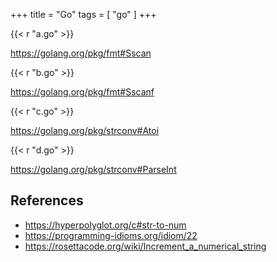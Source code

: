 +++
title = "Go"
tags = [ "go" ]
+++

{{< r "a.go" >}}

<https://golang.org/pkg/fmt#Sscan>

{{< r "b.go" >}}

<https://golang.org/pkg/fmt#Sscanf>

{{< r "c.go" >}}

<https://golang.org/pkg/strconv#Atoi>

{{< r "d.go" >}}

<https://golang.org/pkg/strconv#ParseInt>

## References

- <https://hyperpolyglot.org/c#str-to-num>
- <https://programming-idioms.org/idiom/22>
- <https://rosettacode.org/wiki/Increment_a_numerical_string>
